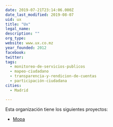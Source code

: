 ```yaml
---
date: 2019-07-21T23:14:06.000Z
date_last_modified: 2019-08-07
uid: ux
title: "Ux"
legal_name: 
description: ""
org_type: 
website: www.ux.co.mz
year_founded: 2012
facebook: 
twitter: 
tags:
  - monitoreo-de-servicios-publicos
  - mapeo-ciudadano
  - transparencia-y-rendicion-de-cuentas
  - participación-ciudadana
cities: 
  - Madrid

---
```


Esta organización tiene los siguientes proyectos:

- [Mopa](/proyectos/mopa)

